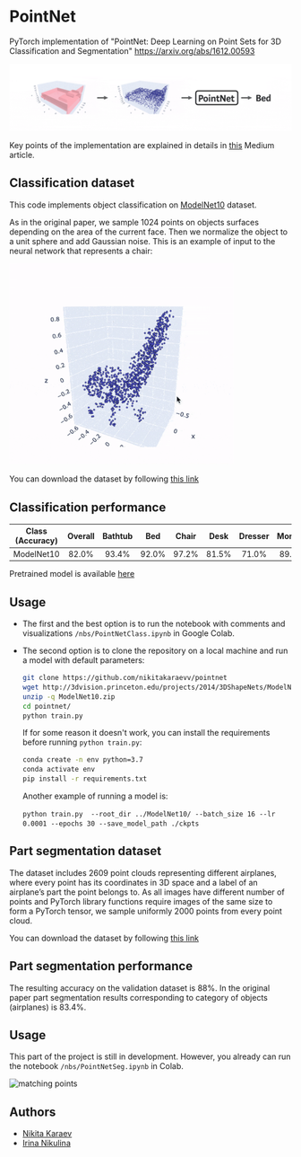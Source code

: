 # PointNet
PyTorch implementation of "PointNet: Deep Learning on Point Sets for 3D Classification and Segmentation" https://arxiv.org/abs/1612.00593


<img src="images/cover.gif" alt="pointnet" /> 

Key points of the implementation are explained in details in [this](https://towardsdatascience.com/deep-learning-on-point-clouds-implementing-pointnet-in-google-colab-1fd65cd3a263) Medium article.

## Classification dataset
This code implements object classification on [ModelNet10](https://modelnet.cs.princeton.edu) dataset.

As in the original paper, we sample 1024 points on objects surfaces depending on the area of the current face. Then we normalize the object to a unit sphere and add Gaussian noise. This is an example of input to the neural network that represents a chair:

<img src="images/chair.gif" alt="matching points" width="400"/> 

You can download the dataset by following [this link](https://drive.google.com/open?id=12Mv19pQ84VO8Av50hUXTixSxd5NDjeEB)

## Classification performance

| Class (Accuracy) | Overall | Bathtub | Bed| Chair|Desk|Dresser|Monitor|Night stand|Sofa|Table|Toilet|
| :---: |:---: | :---: | :---: | :---: | :---: | :---: | :---: | :---: | :---: | :---: | :---: |
| ModelNet10 | 82.0% | 93.4% | 92.0% | 97.2% | 81.5% | 71.0% | 89.4% | 56.0% |86.9%| 93.4% |95.9%|

Pretrained model is available [here](https://drive.google.com/open?id=1nDG0maaqoTkRkVsOLtUAR9X3kn__LMSL)

## Usage
* The first and the best option is to run the notebook with comments and visualizations `/nbs/PointNetClass.ipynb` in Google Colab.
* The second option is to clone the repository on a local machine and run a model with default parameters:
  ```bash
  git clone https://github.com/nikitakaraevv/pointnet
  wget http://3dvision.princeton.edu/projects/2014/3DShapeNets/ModelNet10.zip
  unzip -q ModelNet10.zip
  cd pointnet/
  python train.py 
  ```
  If for some reason it doesn't work, you can install the requirements before running `python train.py`:
  ```bash
  conda create -n env python=3.7
  conda activate env
  pip install -r requirements.txt
  ```
  Another example of running a model is:

  ```python train.py  --root_dir ../ModelNet10/ --batch_size 16 --lr 0.0001 --epochs 30 --save_model_path ./ckpts```

## Part segmentation dataset
The dataset includes 2609 point clouds representing different airplanes, where every point has its coordinates in 3D space and a label of an airplane’s part the point belongs to. As all images have different number of points and PyTorch library functions require images of the same size to form a PyTorch tensor, we sample uniformly 2000 points from every point cloud.

You can download the dataset by following [this link](https://drive.google.com/drive/u/1/folders/1Z5XA4uJpA86ky0qV1AVgA_G1_ETkq9En)

## Part segmentation performance
The resulting accuracy on the validation dataset is 88%. In the original paper part segmentation results corresponding to category of objects (airplanes) is 83.4%.

## Usage
This part of the project is still in development. However, you already can run the notebook `/nbs/PointNetSeg.ipynb` in Colab.

<img src="images/airplane.gif" alt="matching points" width="400"/> 

## Authors
* [Nikita Karaev](https://github.com/nikitakaraevv)
* [Irina Nikulina](https://github.com/washburn125)
